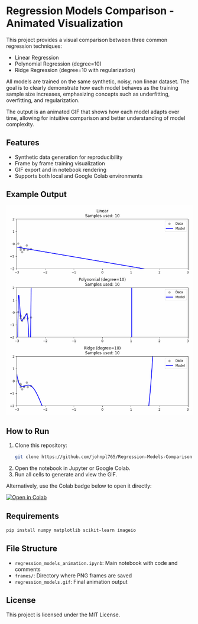 # Regression Models Comparison - Animated Visualization

This project provides a visual comparison between three common regression techniques:

- Linear Regression
- Polynomial Regression (degree=10)
- Ridge Regression (degree=10 with regularization)

All models are trained on the same synthetic, noisy, non linear dataset. The goal is to clearly demonstrate how each model behaves as the training sample size increases, emphasizing concepts such as underfitting, overfitting, and regularization.

The output is an animated GIF that shows how each model adapts over time, allowing for intuitive comparison and better understanding of model complexity.

## Features
- Synthetic data generation for reproducibility
- Frame by frame training visualization
- GIF export and in notebook rendering
- Supports both local and Google Colab environments

## Example Output

![Regression Models GIF](regression_models.gif)

## How to Run
1. Clone this repository:
   ```bash
   git clone https://github.com/johnpl765/Regression-Models-Comparison.git
   ```
2. Open the notebook in Jupyter or Google Colab.
3. Run all cells to generate and view the GIF.

Alternatively, use the Colab badge below to open it directly:

[![Open in Colab](https://colab.research.google.com/assets/colab-badge.svg)](https://colab.research.google.com/github/johnpl765/Regression-Models-Comparison/blob/main/regression_models_animation.ipynb)

## Requirements
```bash
pip install numpy matplotlib scikit-learn imageio
```

## File Structure
- `regression_models_animation.ipynb`: Main notebook with code and comments
- `frames/`: Directory where PNG frames are saved
- `regression_models.gif`: Final animation output

## License
This project is licensed under the MIT License.
